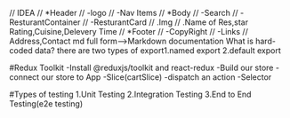 // IDEA
// *Header
// -logo
// -Nav Items
// *Body
// -Search
// -ResturantContainer
// -ResturantCard
// .Img
// .Name of Res,star Rating,Cuisine,Delevery Time
// \*Footer
// -CopyRight
// -Links
// Address,Contact
md full form-->Markdown documentation
What is hard-coded data?
there are two types of export1.named export 2.default export

#Redux Toolkit
-Install @reduxjs/toolkit and react-redux
-Build our store
-connect our store to App
-Slice(cartSlice)
-dispatch an action
-Selector

#Types of testing
1.Unit Testing
2.Integration Testing
3.End to End Testing(e2e testing)
